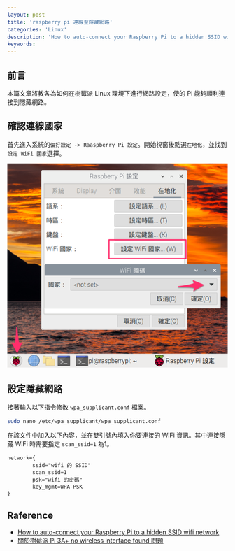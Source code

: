 ```yaml
---
layout: post
title: 'raspberry pi 連線至隱藏網路'
categories: 'Linux'
description: 'How to auto-connect your Raspberry Pi to a hidden SSID wifi network'
keywords: 
---
```


## 前言
本篇文章將教各為如何在樹莓派 Linux 環境下進行網路設定，使的 Pi 能夠順利連接到隱藏網路。

## 確認連線國家
首先進入系統的`偏好設定 -> Raaspberry Pi 設定`。開始視窗後點選`在地化`，並找到`設定 WiFi 國家`選擇。

![](/images/posts/linux/2022/img1110926-1.png)

## 設定隱藏網路
接著輸入以下指令修改 `wpa_supplicant.conf` 檔案。

```sh
sudo nano /etc/wpa_supplicant/wpa_supplicant.conf
```

在該文件中加入以下內容，並在雙引號內填入你要連接的 WiFi 資訊。其中連接隱藏 WiFi 時需要指定 `scan_ssid=1` 為1。

```
network={
        ssid="wifi 的 SSID"
        scan_ssid=1
        psk="wifi 的密碼"
        key_mgmt=WPA-PSK
}
```


## Raference
- [How to auto-connect your Raspberry Pi to a hidden SSID wifi network](https://mahirmax.blogspot.com/2018/03/raspberry-pi-wifi-ssid-how-to-auto.html)
- [關於樹莓派 Pi 3A+ no wireless interface found 問題](http://yhhuang1966.blogspot.com/2020/05/pi-3a-no-wireless-interface-found.html)